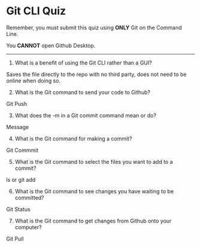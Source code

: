 # Git CLI Quiz

Remember, you must submit this quiz using __ONLY__ Git on the Command Line.

You __CANNOT__ open Github Desktop.

---

1. What is a benefit of using the Git CLI rather than a GUI?

Saves the file directly to the repo with no third party, does not need to be online when doing so. 

2. What is the Git command to send your code to Github?

Git Push

3. What does the -m in a Git commit command mean or do?

Message

4. What is the Git command for making a commit?

Git Commmit

5. What is the Git command to select the files you want to add to a commit?

ls or git add

6. What is the Git command to see changes you have waiting to be committed?

Git Status

7. What is the Git command to get changes from Github onto your computer?

Git Pull
